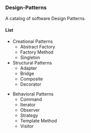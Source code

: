 ### Design-Patterns ###

A catalog of software Design Patterns.


#### List ####

+ Creational Patterns
    + Abstract Factory
    + Factory Method
    + Singleton
+ Structural Patterns
    + Adapter
    + Bridge
    + Composite
    + Decorator
- Behavioral Patterns
    + Command
    + Iterator
    + Observer
    + Strategy
    + Template Method
    - Visitor
